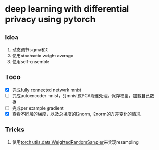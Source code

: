 # deep learning with differential privacy using pytorch

## Idea

1. 动态调节sigma和C
2. 使用stochastic weight average
3. 使用self-ensemble

## Todo

- [x] 完成fully connected network mnist
- [ ] 完成autoencoder mnist，对mnist做PCA降维处理。保存模型，加载自己数据
- [ ] 完成per example gradient
- [x] 查看不同层的梯度，以及总梯度的l2norm, l2norm的方差变化的情况

## Tricks

1. 使用[torch.utils.data.WeightedRandomSampler](https://pytorch.org/docs/stable/data.html#torch.utils.data.WeightedRandomSampler)来实现resampling